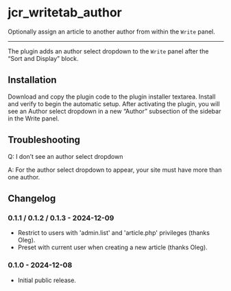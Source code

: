 # jcr_writetab_author

Optionally assign an article to another author from within the `Write` panel.

---

The plugin adds an author select dropdown to the `Write` panel after the “Sort and Display” block.

## Installation

Download and copy the plugin code to the plugin installer textarea. Install and verify to begin the automatic setup. After activating the plugin, you will see an Author select dropdown in a new “Author” subsection of the sidebar in the Write panel.

## Troubleshooting

Q: I don’t see an author select dropdown

A: For the author select dropdown to appear, your site must have more than one author.

## Changelog

### 0.1.1 / 0.1.2 / 0.1.3 - 2024-12-09

- Restrict to users with 'admin.list' and 'article.php' privileges (thanks Oleg).
- Preset with current user when creating a new article (thanks Oleg).

### 0.1.0 - 2024-12-08

- Initial public release.
